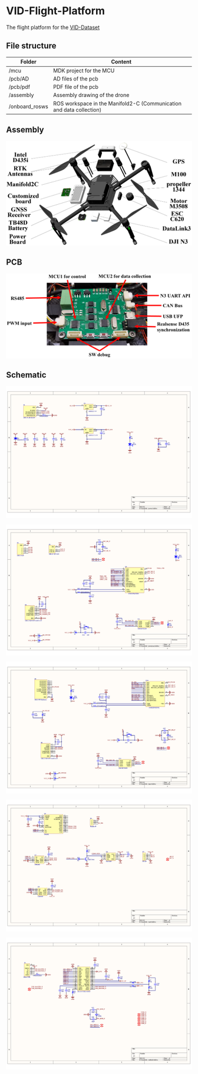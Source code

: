 # VID-Flight-Platform
The flight platform for the [VID-Dataset](https://github.com/ZJU-FAST-Lab/VID-Dataset)

## File structure 

| Folder         | Content                                                      |
| -------------- | ------------------------------------------------------------ |
| /mcu           | MDK project for the MCU                                      |
| /pcb/AD        | AD files of the pcb                                          |
| /pcb/pdf       | PDF file of the pcb                                          |
| /assembly      | Assembly drawing of the drone                                |
| /onboard_rosws | ROS workspace in the Manifold2-C (Communication and data collection) |

## Assembly 

![Assembly](https://github.com/ZJU-FAST-Lab/VID-Flight-Platform/blob/main/img/illustration.png)

## PCB

![PCB Interface](https://github.com/ZJU-FAST-Lab/VID-Flight-Platform/blob/main/img/pcb_interface.png)

## Schematic

![SCH1](https://github.com/ZJU-FAST-Lab/VID-Flight-Platform/blob/main/img/sch1.png)

![SCH2](https://github.com/ZJU-FAST-Lab/VID-Flight-Platform/blob/main/img/sch2.png)

![SCH3](https://github.com/ZJU-FAST-Lab/VID-Flight-Platform/blob/main/img/sch3.png)

![SCH4](https://github.com/ZJU-FAST-Lab/VID-Flight-Platform/blob/main/img/sch4.png)

![SCH5](https://github.com/ZJU-FAST-Lab/VID-Flight-Platform/blob/main/img/sch5.png)





